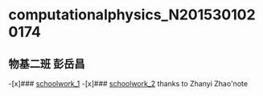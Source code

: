 # computationalphysics_N2015301020174
## 物基二班 彭岳昌
-[x]### [schoolwork_1](https://github.com/pycll/computationalphysics_N2015301020174/blob/master/schoolwork_1.py)
-[x]### [schoolwork_2](https://github.com/pycll/computationalphysics_N2015301020174/blob/master/schoolwork_2.py) thanks to Zhanyi Zhao'note
